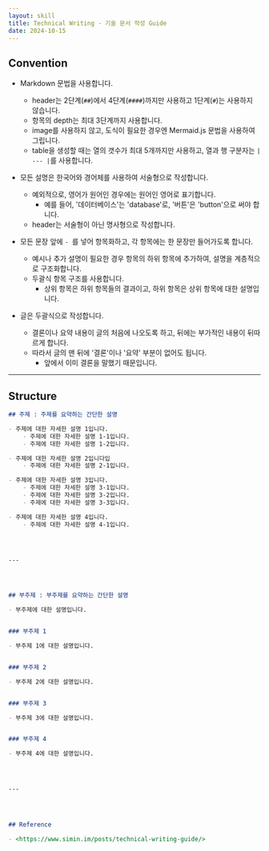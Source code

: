 ```yaml
---
layout: skill
title: Technical Writing - 기술 문서 작성 Guide
date: 2024-10-15
---
```





## Convention

- Markdown 문법을 사용합니다.
    - header는 2단계(`##`)에서 4단계(`####`)까지만 사용하고 1단계(`#`)는 사용하지 않습니다.
    - 항목의 depth는 최대 3단계까지 사용합니다.
    - image를 사용하지 않고, 도식이 필요한 경우엔 Mermaid.js 문법을 사용하여 그립니다.
    - table을 생성할 때는 열의 갯수가 최대 5개까지만 사용하고, 열과 행 구분자는 `| --- |`를 사용합니다.

- 모든 설명은 한국어와 경어체를 사용하여 서술형으로 작성합니다.
    - 예외적으로, 영어가 원어인 경우에는 원어인 영어로 표기합니다.
        - 예를 들어, '데이터베이스'는 'database'로, '버튼'은 'button'으로 써야 합니다.
    - header는 서술형이 아닌 명사형으로 작성합니다.

- 모든 문장 앞에 `- `를 넣어 항목화하고, 각 항목에는 한 문장만 들어가도록 합니다.
    - 예시나 추가 설명이 필요한 경우 항목의 하위 항목에 추가하여, 설명을 계층적으로 구조화합니다.
    - 두괄식 항목 구조를 사용합니다.
        - 상위 항목은 하위 항목들의 결과이고, 하위 항목은 상위 항목에 대한 설명입니다.

- 글은 두괄식으로 작성합니다.
    - 결론이나 요약 내용이 글의 처음에 나오도록 하고, 뒤에는 부가적인 내용이 뒤따르게 합니다.
    - 따라서 글의 맨 뒤에 '결론'이나 '요약' 부분이 없어도 됩니다.
        - 앞에서 이미 결론을 말했기 때문입니다.




---




## Structure

```markdown
## 주제 : 주제를 요약하는 간단한 설명

- 주제에 대한 자세한 설명 1입니다.
    - 주제에 대한 자세한 설명 1-1입니다.
    - 주제에 대한 자세한 설명 1-2입니다.

- 주제에 대한 자세한 설명 2입니다입
    - 주제에 대한 자세한 설명 2-1입니다.

- 주제에 대한 자세한 설명 3입니다.
    - 주제에 대한 자세한 설명 3-1입니다.
    - 주제에 대한 자세한 설명 3-2입니다.
    - 주제에 대한 자세한 설명 3-3입니다.

- 주제에 대한 자세한 설명 4입니다.
    - 주제에 대한 자세한 설명 4-1입니다.




---




## 부주제 : 부주제를 요약하는 간단한 설명

- 부주제에 대한 설명입니다.


### 부주제 1

- 부주제 1에 대한 설명입니다.


### 부주제 2

- 부주제 2에 대한 설명입니다.


### 부주제 3

- 부주제 3에 대한 설명입니다.


### 부주제 4

- 부주제 4에 대한 설명입니다.




---




## Reference

- <https://www.simin.im/posts/technical-writing-guide/>

```
